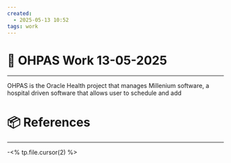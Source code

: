 ```yaml
---
created:
  - 2025-05-13 10:52
tags: work
---
```

# 📃 OHPAS Work 13-05-2025

---
OHPAS is the Oracle Health project that manages Millenium software, a hospital driven software that allows user to schedule and add 

# 📦 References

---

-<% tp.file.cursor(2) %>